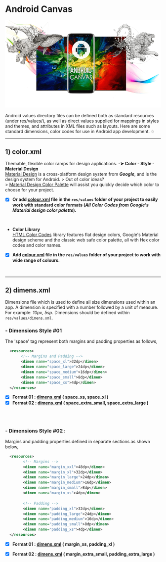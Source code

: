 # Android Canvas
![alt text](https://github.com/rshavinda/android-canvas/blob/main/Images/canvas_cover.png)

Android values directory files can be defined both as standard resources (under res/values/), as well as direct values supplied for mappings in styles and themes, and attributes in XML files such as layouts. Here are some standard dimensions, color codes for use in Android app development. ♘

---
## 1) color.xml
Themable, flexible color ramps for design applications.
   -**➤ Color - Style - Material Design** <br/>
   [Material Design](https://material.io/) is a cross-platform design system from ***Google***, and is the design system for Android.
     > Out of color ideas?   <br/>
     > [Material Design Color Palette](https://material.io/resources/color/) will assist you quickly decide which color to choose for your project. 
        <br/>
   - [x] **Or add [colour.xml](https://github.com/rshavinda/android-resources-value-formats/blob/main/Color%20Codes/colors.xml) file in the `res/values` folder of your project to easily work with standard color formats (*All Color Codes from Google's Material design color palette*).**

<br/>

   - **Color Library** <br/>
   [HTML Color Codes](https://material.io/) library features flat design colors, Google's Material design scheme and the classic web safe color palette, all with Hex color codes and color names.
        <br/>
  - [x] **Add [colour.xml](https://github.com/rshavinda/android-resources-value-formats/blob/main/Color%20Codes/colors.xml) file in the `res/values` folder of your project to work with wide range of colours.**
<br/>

---
## 2) dimens.xml
Dimensions file which is used to define all size dimensions used within an app. A dimension is specified with a number followed by a unit of measure. For example: *10px, 5sp*. Dimensions should be defined within `res/values/dimens.xml`.

   ### - Dimensions Style #01
 The 'space' tag represent both margins and padding properties as follows,
```xml
  <resources>
       <!-- Margins and Padding -->
       <dimen name="space_xl">32dp</dimen>
       <dimen name="space_large">24dp</dimen>
       <dimen name="space_medium">16dp</dimen> 
       <dimen name="space_small">8dp</dimen>
       <dimen name="space_xs">4dp</dimen>
  </resources>
```
   - [x] **Format 01 : [dimens.xml](https://github.com/rshavinda/android-resources-value-formats/blob/main/Dimensions%20Style%20%2301/dimens-clean.xml) ( space_xs, space_xl )** <br/>
   - [x] **Format 02 : [dimens.xml](https://github.com/rshavinda/android-resources-value-formats/blob/main/Dimensions%20Style%20%2301/dimens.xml) ( space_extra_small, space_extra_large )**
<br/>
<br/>

 ### - Dimensions Style #02 :
 Margins and padding properties defined in separate sections as shown below,
```xml
  <resources>
        <!-- Margins -->
        <dimen name="margin_xxl">48dp</dimen>
        <dimen name="margin_xl">32dp</dimen>
        <dimen name="margin_large">24dp</dimen>
        <dimen name="margin_medium">16dp</dimen> 
        <dimen name="margin_small">8dp</dimen>
        <dimen name="margin_xs">4dp</dimen>

        <!-- Padding -->
        <dimen name="padding_xl">32dp</dimen>
        <dimen name="padding_large">24dp</dimen>
        <dimen name="padding_medium">16dp</dimen>
        <dimen name="padding_small">8dp</dimen>
        <dimen name="padding_xs">4dp</dimen>
  </resources>
```
   - [x] **Format 01 : [dimens.xml](https://github.com/rshavinda/android-resources-value-formats/blob/main/Dimensions%20Style%20%2302/dimens-clean.xml) ( margin_xs, padding_xl )** <br/>
   - [x] **Format 02 : [dimens.xml](https://github.com/rshavinda/android-resources-value-formats/blob/main/Dimensions%20Style%20%2302/dimesns.xml) ( margin_extra_small, padding_extra_large )**
        

